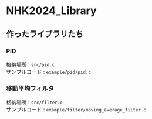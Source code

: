 # NHK2024_Library

## 作ったライブラリたち
### PID
格納場所 : `src/pid.c` \
サンプルコード : `example/pid/pid.c`

### 移動平均フィルタ
格納場所 : `src/filter.c` \
サンプルコード : `example/filter/moving_average_filter.c`